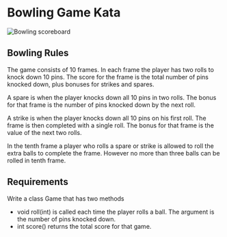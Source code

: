 # Bowling Game Kata

[bowling-score]: http://www.wpclipart.com/recreation/sports/bowling/bowling_scoresheet_example.png "bowling score card"
![Bowling scoreboard][bowling-score]

## Bowling Rules
The game consists of 10 frames. In each frame the player has two rolls to knock down 10 pins. The score for the frame is the total number of pins knocked down, plus bonuses for strikes and spares.

A spare is when the player knocks down all 10 pins in two rolls. The bonus for that frame is the number of pins knocked down by the next roll.

A strike is when the player knocks down all 10 pins on his first roll. The frame is then completed with a single roll. The bonus for that frame is the value of the next two rolls.

In the tenth frame a player who rolls a spare or strike is allowed to roll the extra balls to complete the frame. However no more than three balls can be rolled in tenth frame.

## Requirements
Write a class Game that has two methods

* void roll(int) is called each time the player rolls a ball. The argument is the number of pins knocked down.
* int score() returns the total score for that game.